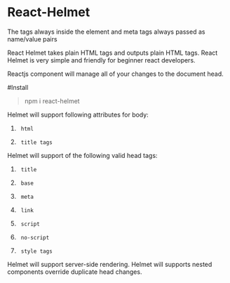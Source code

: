 # React-Helmet

The <meta> tags always inside the <head> element and meta tags always passed as name/value pairs

React Helmet takes plain HTML tags and outputs plain HTML tags. React Helmet is very simple and friendly for beginner react developers.

Reactjs component will manage all of your changes to the document head.

#Install
> npm i react-helmet

Helmet will support following attributes for body:

1.      html
2.      title tags

Helmet will support of the following valid head tags:

1.      title
2.      base
3.      meta
4.      link
5.      script
6.      no-script
7.      style tags

Helmet will support server-side rendering.
Helmet will supports nested components override duplicate head changes.
